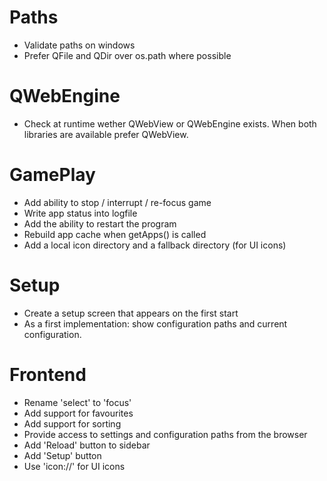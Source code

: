 Paths
=====

- Validate paths on windows
- Prefer QFile and QDir over os.path where possible

QWebEngine
==========

- Check at runtime wether QWebView or QWebEngine exists. When both libraries are available prefer QWebView.


GamePlay
========

- Add ability to stop / interrupt / re-focus game
- Write app status into logfile
- Add the ability to restart the program
- Rebuild app cache when getApps() is called
- Add a local icon directory and a fallback directory (for UI icons)

Setup
=====
- Create a setup screen that appears on the first start
- As a first implementation: show configuration paths
  and current configuration.

Frontend
========

- Rename 'select' to 'focus'
- Add support for favourites
- Add support for sorting
- Provide access to settings and configuration paths from the browser
- Add 'Reload' button to sidebar
- Add 'Setup' button
- Use 'icon://' for UI icons
